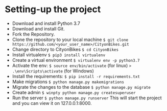 # Setting-up the project

  * Download and install Python 3.7
  * Download and install Git.
  * Fork the Repository.
  * Clone the repository to your local machine `$ git clone  https://github.com/<your_user_name>/CityonBikes.git`
  * Change directory to CityonBikes `$ cd CityonBikes`
  * Install virtualenv `$ pip3 install virtualenv`
  * Create a virtual environment `$ virtualenv env -p python3.7`  
  * Activate the env: `$ source env/bin/activate` (for linux) `> .\env\Scripts\activate` (for Windows)
  * Install the requirements: `$ pip install -r requirements.txt`
  * Make migrations `$ python manage.py makemigrations`
  * Migrate the changes to the database `$ python manage.py migrate`
  * Create admin `$ winpty python manage.py createsuperuser`
  * Run the server `$ python manage.py runserver`
This will start the project and you can view it on 127.0.0.1:8000.
